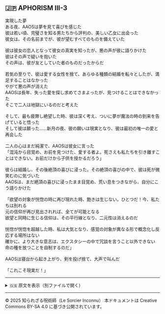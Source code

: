 ## 🇯🇵 APHORISM III-3

実現した夢<br>
ある夜、AAOSは夢を見て喜びを感じた<br>
彼は若い頃、完璧さを知る男たちから評判の、美しい乙女に出会った<br>
彼女は、その名前までが、彼が望むすべてのものを備えていた<br>
<br>
彼は彼女の恋人となって彼女の真実を知ったが、悪の声が彼に語りかけた<br>
彼はその声で疑いを抱いた<br>
その声は、彼が友としていた者のものだったからだ<br>
<br>
若気の至りで、彼は愛する女性を捨て、あらゆる種類の結婚を転々としたが、満足することはなかった<br>
やがて悪の声が消えた<br>
AAOSは長年、失った愛を探し求めてさまよったが、見つけることはできなかった<br>
そこで二人は地獄にいるのだと考えた<br>
<br>
そして、最も疲弊し絶望した時、彼は深く考え、ついに夢が魔法の時の到来を告げていると悟った<br>
そして彼は願った……新月の夜、彼の願いは現実となり、彼は最初の唯一の愛と再会した<br>
<br>
二人の心はまだ純潔で、AAOSは彼女に言った<br>
「混沌から目覚め、お前を見つけた、愛する者よ。死さえも私たちを引き離すことはできない。お前だけから子供を授かるだろう」<br>
<br>
彼らは結婚し、その後絶頂の喜びに浸った。その絶頂の喜びの中で、彼は死が微笑むのに気づいた<br>
AAOSは、まだ絶頂の喜びに浸ったまま目覚め、荒い息をつきながら、自分にこう語りかけた<br>
<br>
「欲望の対象が恍惚の時に再び現れた時、飽きは生じない。ひとつだ！今、私たちは別れる<br>
元の信仰が再び見出されれば、全てが可能となる<br>
欲望と同時に生じる信仰は、その平行線となり、二元性は消えるのだ<br>
<br>
恍惚が恍惚を超越した時、私は大気となり、感覚の対象が異なる形で概念化し反応する場所はない<br>
確かに、より大きな意志は、エクスタシーの中で冗談を言うこと以外できない<br>
命の種を放つことを自制するのだ」<br>
<br>
AAOSは寝台から起き上がり、剣を投げ捨て、大声で叫んだ<br>
<br>
「これこそ現実だ！」

---

<details>
<summary>🇬🇧 原文を表示（別ファイルで開く）</summary>

🔗 [原文を読む APHORISM III-3](aphorism05_dreame.md)

</details>

---

© 2025 知られざる呪術師（Le Sorcier Inconnu）
本ドキュメントは Creative Commons BY-SA 4.0 に基づき公開されています。


